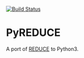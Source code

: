 [![Build Status](https://travis-ci.org/AWehrhahn/PyReduce.svg?branch=master)](https://travis-ci.org/AWehrhahn/PyReduce)

# PyREDUCE

A port of [REDUCE](http://www.astro.uu.se/~piskunov/RESEARCH/REDUCE/) to Python3.
